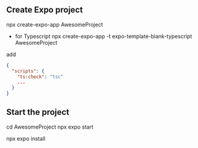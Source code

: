 ## Create Expo project
npx create-expo-app AwesomeProject

- for Typescript
npx create-expo-app -t expo-template-blank-typescript AwesomeProject

add 
```package.json
{
  "scripts": {
    "ts:check": "tsc"
    ... 
  }
}
```

## Start the project
cd AwesomeProject
npx expo start

npx expo install